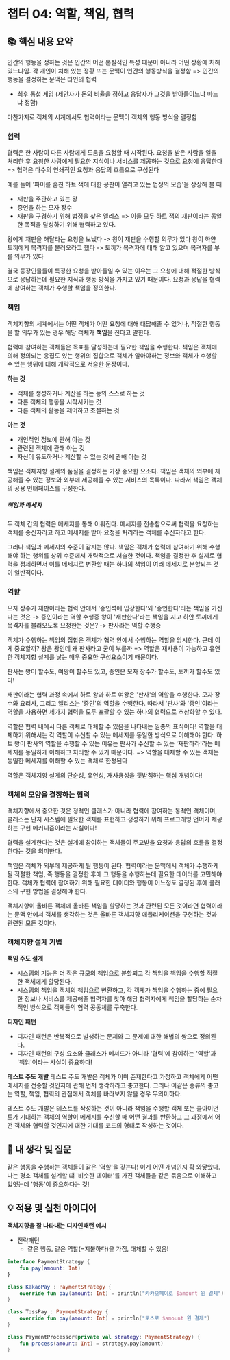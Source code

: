 # 챕터 04: 역할, 책임, 협력

## 📚 핵심 내용 요약

인간의 행동을 정하는 것은 인간의 어떤 본질적인 특성 때문이 아니라 어떤 상황에 처해있느냐임.
각 개인이 처해 있는 정황 또는 문맥이 인간의 행동방식을 결정함 => 인간의 행동을 결정하는 문맥은 타인의 협력

- 최후 통첩 게임 (제안자가 돈의 비율을 정하고 응답자가 그것을 받아들이느냐 마느냐 정함)

마찬가지로 객체의 시계에서도 협력이라는 문맥이 객체의 행동 방식을 결정함

### 협력

협력은 한 사람이 다른 사람에게 도움을 요청할 때 시작된다. 요청을 받은 사람을 일을 처리한 후 요청한 사람에게 필요한 지식이나 서비스를 제공하는 것으로 요청에 응답한다 => 협력은 다수의 연쇄적인 요청과 응답의 흐름으로 구성된다

예를 들어 '파이를 훔친 하트 잭에 대한 공판이 열리고 있는 법정의 모습'을 상상해 볼 때

- 재판을 주관하고 있는 왕
- 증언을 하는 모자 장수
- 재판을 구경하기 위해 법정을 찾은 앨리스
  => 이들 모두 하트 잭의 재판이라는 동일한 목적을 달성하기 위해 협력하고 있다.

왕에게 재판을 해달라는 요청을 보냈다 -> 왕이 재판을 수행할 의무가 있다
왕이 하얀 토끼에게 목격자를 불러오라고 했다 -> 토끼가 목격자에 대해 알고 있으며 목격자를 부를 의무가 있다

결국 등장인물들이 특정한 요청을 받아들일 수 있는 이유는 그 요청에 대해 적절한 방식으로 응답하는데 필요한 지식과 행동 방식을 가지고 있기 때문이다. 요청과 응답을 협력에 참여하는 객체가 수행할 책임을 정의한다.

### 책임

객체지향의 세계에서는 어떤 객체가 어떤 요청에 대해 대답해줄 수 있거나, 적절한 행동을 할 의무가 있는 경우 해당 객체가 **책임**을 진다고 말한다.

협력에 참여하는 객체들은 목표를 달성하는데 필요한 책임을 수행한다. 책임은 객체에 의해 정의되는 응집도 있는 행위의 집합으로 객체가 알아야하는 정보와 객체가 수행할 수 있는 행위에 대해 개략적으로 서술한 문장이다.

**하는 것**

- 객체를 생성하거나 계산을 하는 등의 스스로 하는 것
- 다른 객체의 행동을 시작시키는 것
- 다른 객체의 활동을 제어하고 조절하는 것

**아는 것**

- 개인적인 정보에 관해 아는 것
- 관련된 객체에 관해 아는 것
- 자신이 유도하거나 계산할 수 있는 것에 관해 아는 것

책임은 객체지향 설계의 품질을 결정하는 가장 중요한 요소다. 책임은 객체의 외부에 제공해줄 수 있는 정보와 외부에 제공해줄 수 있는 서비스의 목록이다. 따라서 책임은 객체의 공용 인터페이스를 구성한다.

##### 책임과 메세지

두 객체 간의 협력은 메세지를 통해 이뤄진다. 메세지를 전송함으로써 협력을 요청하는 객체를 송신자라고 하고 메세지를 받아 요청을 처리하는 객체를 수신자라고 한다.

그러나 책임과 메세지의 수준이 같지는 않다. 책임은 객체가 협력에 참여하기 위해 수행해야 하는 행위를 상위 수준에서 개략적으로 서술한 것이다. 책임을 결정한 후 실제로 협력을 정제하면서 이를 메세지로 변환할 때는 하나의 책임이 여러 메세지로 분할되는 것이 일반적이다.

### 역할

모자 장수가 재판이라는 협력 안에서 '증인석에 입장한다'와 '증언한다'라는 책임을 가진다는 것은 -> 증인이라는 역할 수행중
왕이 '재판한다'라는 책임을 지고 하얀 토끼에게 목격자를 불러오도록 요청한는 것은? -> 판사라는 역할 수행중

객체가 수행하는 책임의 집합은 객체가 협력 안에서 수행하는 역할을 암시한다.
근데 이게 중요할까? 왕은 왕인데 왜 판사라고 굳이 부를까 => 역할은 재사용이 가능하고 유연한 객체지향 설계를 낳는 매우 중요한 구성요소이기 때문이다.

판사는 왕이 할수도, 여왕이 할수도 있고, 증인은 모자 장수가 할수도, 토끼가 할수도 있다!

재판이라는 협력 과정 속에서 하트 왕과 하트 여왕은 '판사'의 역할을 수행한다.
모자 장수와 요리사, 그리고 앨리스는 '증인'의 역할을 수행한다. 따라서 '판사'와 '증인'이라는 역할을 사용하면 세가지 협력을 모두 포괄할 수 있는 하나의 협력으로 추상화할 수 있다.

역할은 협력 내에서 다른 객체로 대체할 수 있음을 나타내는 일종의 표식이다!
역할을 대체하기 위해서는 각 역할이 수신할 수 있는 메세지를 동일한 방식으로 이해해야 한다.
하트 왕이 판사의 역할을 수행할 수 있는 이유는 판사가 수신할 수 있는 '재판하라'라는 메세지를 동일하게 이해하고 처리할 수 있기 때문이다. => 역할을 대체할 수 있는 객체는 동일한 메세지를 이해할 수 있는 객체로 한정된다

역할은 객체지향 설계의 단순성, 유연성, 재사용성을 뒷받침하는 핵심 개념이다!

### 객체의 모양을 결정하는 협력

객체지향에서 중요한 것은 정적인 클래스가 아니라 협력에 참여하는 동적인 객체이며, 클래스는 단지 시스템에 필요한 객체를 표현하고 생성하기 위해 프로그래밍 언어가 제공하는 구현 메커니즘이라는 사실이다!

협력을 설계한다는 것은 설계에 참여하는 객체들이 주고받을 요청과 응답의 흐름을 결정한다는 것을 의미한다.

책임은 객체가 외부에 제공하게 될 행동이 된다. 협력이라는 문맥에서 객체가 수행하게 될 적절한 책임, 즉 행동을 결정한 후에 그 행동을 수행하는데 필요한 데이터를 고민해야 한다. 객체가 협력에 참여하기 위해 필요한 데이터와 행동이 어느정도 결정된 후에 클래스의 구현 방법을 결정해야 한다.

객체지향이 올바른 객체에 올바른 책임을 할당하는 것과 관련된 모든 것이라면 협력이라는 문맥 안에서 객체를 생각하는 것은 올바른 객체지향 애플리케이션을 구현하는 것과 관련된 모든 것이다.

### 객체지향 설계 기법

**책임 주도 설계**

- 시스템의 기능은 더 작은 규모의 책임으로 분할되고 각 책임을 책임을 수행할 적절한 객체에게 할당된다.
- 시스템의 책임을 객체의 책임으로 변환하고, 각 객체가 책임을 수행하는 중에 필요한 정보나 서비스를 제공해줄 협력자를 찾아 해당 협력자에게 책임을 할당하는 순차적인 방식으로 객체들의 협력 공동체를 구축한다.

**디자인 패턴**

- 디자인 패턴은 반복적으로 발생하는 문제와 그 문제에 대한 해법의 쌍으로 정의된다.
- 디자인 패턴의 구성 요소와 클래스가 메서드가 아니라 '협력'에 참여하는 '역할'과 '책임'이라는 사실이 중요하다!

**테스트 주도 개발**
테스트 주도 개발은 객체가 이미 존재한다고 가정하고 객체에게 어떤 메세지를 전송할 것인지에 관해 먼저 생각하라고 충고한다.
그러나 이같은 종류의 충고는 역할, 책임, 협력의 관점에서 객체를 바라보지 않을 경우 무의미하다.

테스트 주도 개발은 테스트를 작성하는 것이 아니라 책임을 수행할 객체 또는 클아이언트가 기대하는 객체의 역할이 메세지를 수신할 때 어떤 결과를 반환하고 그 과정에서 어떤 객체와 협력할 것인지에 대한 기대를 코드의 형태로 작성하는 것이다.

## 🤔 내 생각 및 질문

같은 행동을 수행하는 객체들이 같은 '역할'을 갖는다! 이게 어떤 개념인지 확 와닿았다.
나는 평소 객체를 설계할 떄 '비슷한 데이터'를 가진 객체들을 같은 묶음으로 이해하고 있엇는데 '행동'이 중요하다는 것!

## 💡 적용 및 실천 아이디어

**객체지향을 잘 나타내는 디자인패턴 예시**

- 전략패턴
  - 같은 행동, 같은 역할(=지불하다)을 가짐, 대체할 수 있음!

```kotlin
interface PaymentStrategy {
    fun pay(amount: Int)
}

class KakaoPay : PaymentStrategy {
    override fun pay(amount: Int) = println("카카오페이로 $amount 원 결제")
}

class TossPay : PaymentStrategy {
    override fun pay(amount: Int) = println("토스로 $amount 원 결제")
}

class PaymentProcessor(private val strategy: PaymentStrategy) {
    fun process(amount: Int) = strategy.pay(amount)
}
```
